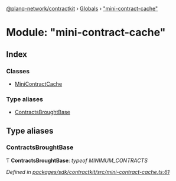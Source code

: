 [@planq-network/contractkit](../README.md) › [Globals](../globals.md) › ["mini-contract-cache"](_mini_contract_cache_.md)

# Module: "mini-contract-cache"

## Index

### Classes

* [MiniContractCache](../classes/_mini_contract_cache_.minicontractcache.md)

### Type aliases

* [ContractsBroughtBase](_mini_contract_cache_.md#contractsbroughtbase)

## Type aliases

###  ContractsBroughtBase

Ƭ **ContractsBroughtBase**: *typeof MINIMUM_CONTRACTS*

*Defined in [packages/sdk/contractkit/src/mini-contract-cache.ts:61](https://github.com/planq-network/planq-sdk/blob/master/packages/sdk/contractkit/src/mini-contract-cache.ts#L61)*
